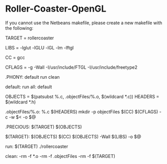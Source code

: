 # Roller-Coaster-OpenGL

If you cannot use the Netbeans makefile, please create a new makefile with the following:

TARGET = rollercoaster

LIBS = -lglut -lGLU -lGL -lm -lftgl 

CC = gcc

CFLAGS = -g -Wall -I/usr/include/FTGL -I/usr/include/freetype2

.PHONY: default run clean

default: run
all: default

OBJECTS = $(patsubst %.c, .objectFiles/%.o, $(wildcard *.c))
HEADERS = $(wildcard *.h)

.objectFiles/%.o: %.c $(HEADERS)
	mkdir -p objectFiles
	$(CC) $(CFLAGS) -c -w $< -o $@

.PRECIOUS: $(TARGET) $(OBJECTS)

$(TARGET): $(OBJECTS)
	$(CC) $(OBJECTS) -Wall $(LIBS) -o $@

run: $(TARGET)
	./rollercoaster

clean:
	-rm -f *.o
	-rm -f .objectFiles
	-rm -f $(TARGET)
